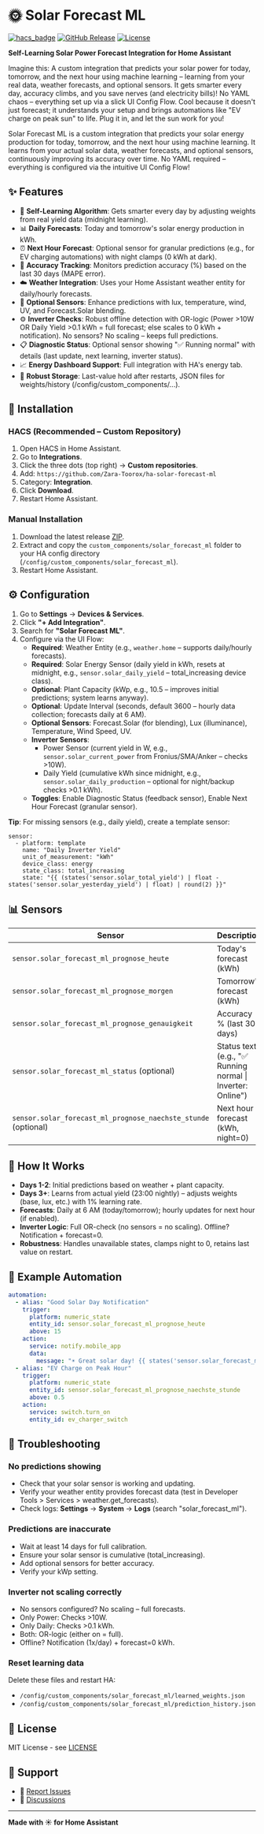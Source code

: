 # 🌞 Solar Forecast ML

[![hacs_badge](https://img.shields.io/badge/HACS-Custom-orange.svg)](https://github.com/custom-components/hacs)
[![GitHub Release](https://img.shields.io/github/release/Zara-Toorox/ha-solar-forecast-ml.svg)](https://github.com/Zara-Toorox/ha-solar-forecast-ml/releases)
[![License](https://img.shields.io/github/license/Zara-Toorox/ha-solar-forecast-ml.svg)](LICENSE)

**Self-Learning Solar Power Forecast Integration for Home Assistant**

Imagine this: A custom integration that predicts your solar power for today, tomorrow, and the next hour using machine learning – learning from your real data, weather forecasts, and optional sensors. It gets smarter every day, accuracy climbs, and you save nerves (and electricity bills)! No YAML chaos – everything set up via a slick UI Config Flow. Cool because it doesn't just forecast; it understands your setup and brings automations like "EV charge on peak sun" to life. Plug it in, and let the sun work for you!

Solar Forecast ML is a custom integration that predicts your solar energy production for today, tomorrow, and the next hour using machine learning. It learns from your actual solar data, weather forecasts, and optional sensors, continuously improving its accuracy over time. No YAML required – everything is configured via the intuitive UI Config Flow!

## ✨ Features

- 🤖 **Self-Learning Algorithm**: Gets smarter every day by adjusting weights from real yield data (midnight learning).
- 📊 **Daily Forecasts**: Today and tomorrow's solar energy production in kWh.
- ⏰ **Next Hour Forecast**: Optional sensor for granular predictions (e.g., for EV charging automations) with night clamps (0 kWh at dark).
- 🎯 **Accuracy Tracking**: Monitors prediction accuracy (%) based on the last 30 days (MAPE error).
- ☁️ **Weather Integration**: Uses your Home Assistant weather entity for daily/hourly forecasts.
- 🔌 **Optional Sensors**: Enhance predictions with lux, temperature, wind, UV, and Forecast.Solar blending.
- ⚙️ **Inverter Checks**: Robust offline detection with OR-logic (Power >10W OR Daily Yield >0.1 kWh = full forecast; else scales to 0 kWh + notification). No sensors? No scaling – keeps full predictions.
- 📋 **Diagnostic Status**: Optional sensor showing "✅ Running normal" with details (last update, next learning, inverter status).
- 📈 **Energy Dashboard Support**: Full integration with HA's energy tab.
- 💾 **Robust Storage**: Last-value hold after restarts, JSON files for weights/history (/config/custom_components/...).

## 🚀 Installation

### HACS (Recommended – Custom Repository)
1. Open HACS in Home Assistant.
2. Go to **Integrations**.
3. Click the three dots (top right) → **Custom repositories**.
4. Add: `https://github.com/Zara-Toorox/ha-solar-forecast-ml`
5. Category: **Integration**.
6. Click **Download**.
7. Restart Home Assistant.

### Manual Installation
1. Download the latest release [ZIP](https://github.com/Zara-Toorox/ha-solar-forecast-ml/releases).
2. Extract and copy the `custom_components/solar_forecast_ml` folder to your HA config directory (`/config/custom_components/solar_forecast_ml`).
3. Restart Home Assistant.

## ⚙️ Configuration

1. Go to **Settings** → **Devices & Services**.
2. Click **"+ Add Integration"**.
3. Search for **"Solar Forecast ML"**.
4. Configure via the UI Flow:
   - **Required**: Weather Entity (e.g., `weather.home` – supports daily/hourly forecasts).
   - **Required**: Solar Energy Sensor (daily yield in kWh, resets at midnight, e.g., `sensor.solar_daily_yield` – total_increasing device class).
   - **Optional**: Plant Capacity (kWp, e.g., 10.5 – improves initial predictions; system learns anyway).
   - **Optional**: Update Interval (seconds, default 3600 – hourly data collection; forecasts daily at 6 AM).
   - **Optional Sensors**: Forecast.Solar (for blending), Lux (illuminance), Temperature, Wind Speed, UV.
   - **Inverter Sensors**: 
     - Power Sensor (current yield in W, e.g., `sensor.solar_current_power` from Fronius/SMA/Anker – checks >10W).
     - Daily Yield (cumulative kWh since midnight, e.g., `sensor.solar_daily_production` – optional for night/backup checks >0.1 kWh).
   - **Toggles**: Enable Diagnostic Status (feedback sensor), Enable Next Hour Forecast (granular sensor).

**Tip**: For missing sensors (e.g., daily yield), create a template sensor:
```
sensor:
  - platform: template
    name: "Daily Inverter Yield"
    unit_of_measurement: "kWh"
    device_class: energy
    state_class: total_increasing
    state: "{{ (states('sensor.solar_total_yield') | float - states('sensor.solar_yesterday_yield') | float) | round(2) }}"
```

## 📊 Sensors

| Sensor | Description | Icon |
|--------|-------------|------|
| `sensor.solar_forecast_ml_prognose_heute` | Today's forecast (kWh) | mdi:solar-power |
| `sensor.solar_forecast_ml_prognose_morgen` | Tomorrow's forecast (kWh) | mdi:solar-power |
| `sensor.solar_forecast_ml_prognose_genauigkeit` | Accuracy % (last 30 days) | mdi:chart-line-variant |
| `sensor.solar_forecast_ml_status` (optional) | Status text (e.g., "✅ Running normal \| Inverter: Online") | mdi:information-outline |
| `sensor.solar_forecast_ml_prognose_naechste_stunde` (optional) | Next hour forecast (kWh, night=0) | mdi:clock-fast |

## 🧠 How It Works

- **Days 1-2**: Initial predictions based on weather + plant capacity.
- **Days 3+**: Learns from actual yield (23:00 nightly) – adjusts weights (base, lux, etc.) with 1% learning rate.
- **Forecasts**: Daily at 6 AM (today/tomorrow); hourly updates for next hour (if enabled).
- **Inverter Logic**: Full OR-check (no sensors = no scaling). Offline? Notification + forecast=0.
- **Robustness**: Handles unavailable states, clamps night to 0, retains last value on restart.

## 📝 Example Automation

```yaml
automation:
  - alias: "Good Solar Day Notification"
    trigger:
      platform: numeric_state
      entity_id: sensor.solar_forecast_ml_prognose_heute
      above: 15
    action:
      service: notify.mobile_app
      data:
        message: "☀️ Great solar day! {{ states('sensor.solar_forecast_ml_prognose_heute') }} kWh expected"
  - alias: "EV Charge on Peak Hour"
    trigger:
      platform: numeric_state
      entity_id: sensor.solar_forecast_ml_prognose_naechste_stunde
      above: 0.5
    action:
      service: switch.turn_on
      entity_id: ev_charger_switch
```

## 🐛 Troubleshooting

### No predictions showing
- Check that your solar sensor is working and updating.
- Verify your weather entity provides forecast data (test in Developer Tools > Services > weather.get_forecasts).
- Check logs: **Settings** → **System** → **Logs** (search "solar_forecast_ml").

### Predictions are inaccurate
- Wait at least 14 days for full calibration.
- Ensure your solar sensor is cumulative (total_increasing).
- Add optional sensors for better accuracy.
- Verify your kWp setting.

### Inverter not scaling correctly
- No sensors configured? No scaling – full forecasts.
- Only Power: Checks >10W.
- Only Daily: Checks >0.1 kWh.
- Both: OR-logic (either on = full).
- Offline? Notification (1x/day) + forecast=0 kWh.

### Reset learning data
Delete these files and restart HA:
- `/config/custom_components/solar_forecast_ml/learned_weights.json`
- `/config/custom_components/solar_forecast_ml/prediction_history.json`

## 📄 License

MIT License - see [LICENSE](LICENSE)

## 🙏 Support

- 🐛 [Report Issues](https://github.com/Zara-Toorox/ha-solar-forecast-ml/issues)
- 💬 [Discussions](https://github.com/Zara-Toorox/ha-solar-forecast-ml/discussions)

---

**Made with ☀️ for Home Assistant**
